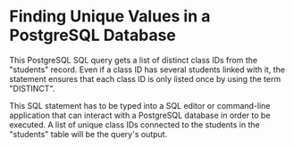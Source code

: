 # **Finding Unique Values in a PostgreSQL Database**

This PostgreSQL SQL query gets a list of distinct class IDs from the "students" record. Even if a class ID has several students linked with it, the statement ensures that each class ID is only listed once by using the term "DISTINCT".

This SQL statement has to be typed into a SQL editor or command-line application that can interact with a PostgreSQL database in order to be executed. A list of unique class IDs connected to the students in the "students" table will be the query's output.
